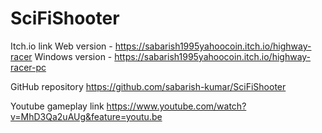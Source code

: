 # SciFiShooter
 
Itch.io link
Web version - https://sabarish1995yahoocoin.itch.io/highway-racer
Windows version - https://sabarish1995yahoocoin.itch.io/highway-racer-pc

GitHub repository
https://github.com/sabarish-kumar/SciFiShooter

Youtube gameplay link
https://www.youtube.com/watch?v=MhD3Qa2uAUg&feature=youtu.be
